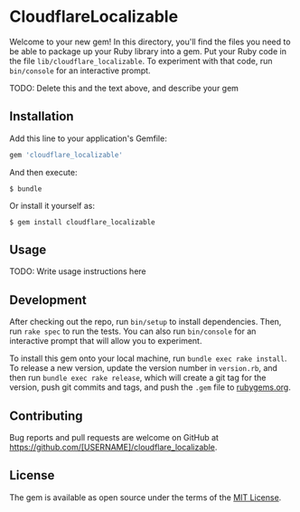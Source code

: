 # CloudflareLocalizable

Welcome to your new gem! In this directory, you'll find the files you need to be able to package up your Ruby library into a gem. Put your Ruby code in the file `lib/cloudflare_localizable`. To experiment with that code, run `bin/console` for an interactive prompt.

TODO: Delete this and the text above, and describe your gem

## Installation

Add this line to your application's Gemfile:

```ruby
gem 'cloudflare_localizable'
```

And then execute:

    $ bundle

Or install it yourself as:

    $ gem install cloudflare_localizable

## Usage

TODO: Write usage instructions here

## Development

After checking out the repo, run `bin/setup` to install dependencies. Then, run `rake spec` to run the tests. You can also run `bin/console` for an interactive prompt that will allow you to experiment.

To install this gem onto your local machine, run `bundle exec rake install`. To release a new version, update the version number in `version.rb`, and then run `bundle exec rake release`, which will create a git tag for the version, push git commits and tags, and push the `.gem` file to [rubygems.org](https://rubygems.org).

## Contributing

Bug reports and pull requests are welcome on GitHub at https://github.com/[USERNAME]/cloudflare_localizable.


## License

The gem is available as open source under the terms of the [MIT License](http://opensource.org/licenses/MIT).

